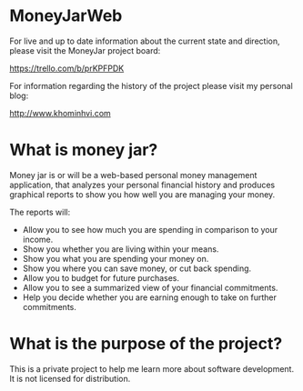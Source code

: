 MoneyJarWeb
===========

For live and up to date information about the current state and direction, please visit 
the MoneyJar project board:

https://trello.com/b/prKPFPDK

For information regarding the history of the project please visit my personal blog:

http://www.khominhvi.com


What is money jar?
===================

Money jar is or will be a web-based personal money management application, that analyzes 
your personal financial history and produces graphical reports to show you how well you 
are managing your money.

The reports will:

  * Allow you to see how much you are spending in comparison to your income.
  * Show you whether you are living within your means.
  * Show you what you are spending your money on.
  * Show you where you can save money, or cut back spending.
  * Allow you to budget for future purchases.
  * Allow you to see a summarized view of your financial commitments.
  * Help you decide whether you are earning enough to take on further commitments.
  
What is the purpose of the project?
===================================

This is a private project to help me learn more about software development. 
It is not licensed for distribution. 

